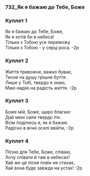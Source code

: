### 732_Як я бажаю до Тебе, Боже
### Куплет 1
Як я бажаю до Тебе, Боже, <br/>Як я хотів би в небеса! <br/>Тільки з Тобою усе переможу<br/>Тільки з Тобою - у серці роса. -2р
### Куплет 2
Життя тривожне, важко буває, <br/>Тисне на душу грішне буття. <br/>Лише у Тобі, твердо я знаю,<br/>Маю надію на радість життя. -2р
### Куплет 3
Боже мій, Боже, щиро благаю: <br/>Дай мені сили твердо іти. <br/>Всім поділюсь я, як я бажаю<br/>Радісно в вічні оселі ввійти, -2р
### Куплет 4
Пісню для Тебе, Боже, співаю,<br/>Хочу співати й там в небесах! <br/>Хай же ця пісня повік не стихає,<br/>Хай вона буде завжди на устах! -2р
